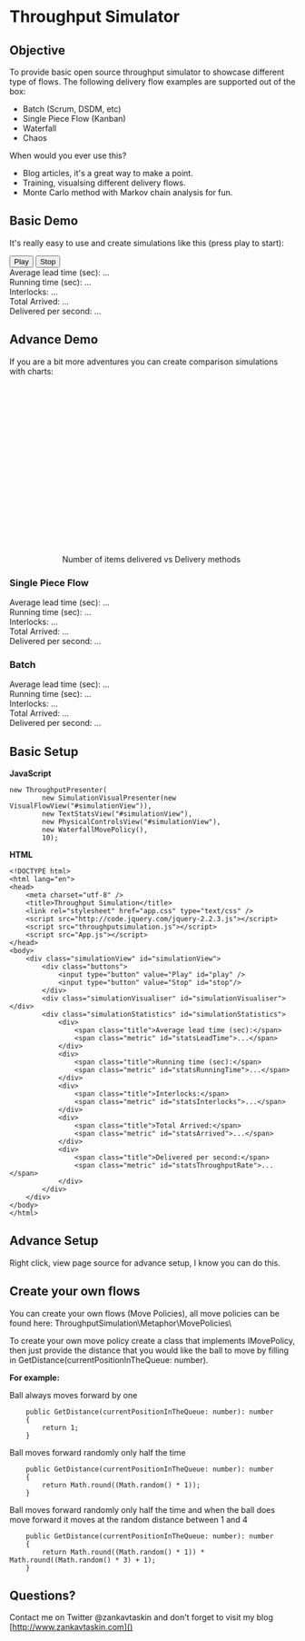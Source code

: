 <script src="http://code.jquery.com/jquery-2.2.3.js"></script>
<script src="https://cdn.rawgit.com/zkavtaskin/ThroughputSimulation/master/ThroughputSimulation/Scripts/flot/jquery.flot.min.js"></script>
<script src="https://cdn.rawgit.com/zkavtaskin/ThroughputSimulation/master/ThroughputSimulation/Scripts/flot/jquery.flot.categories.min.js"></script>
<script src="https://cdn.rawgit.com/zkavtaskin/ThroughputSimulation/0e5bfb016dd404bcfabfef378e65da65825b5351/ThroughputSimulation/throughputsimulation.js"></script>

# Throughput Simulator

## Objective
To provide basic open source throughput simulator to showcase different type of flows.
The following delivery flow examples are supported out of the box:
* Batch (Scrum, DSDM, etc)
* Single Piece Flow (Kanban)
* Waterfall
* Chaos 

When would you ever use this?

* Blog articles, it's a great way to make a point. 
* Training, visualsing different delivery flows.
* Monte Carlo method with Markov chain analysis for fun.

## Basic Demo

It's really easy to use and create simulations like this (press play to start):

<script>

$(document).ready(function () {
    $('head').append('<link rel="stylesheet" type="text/css" href="https://cdn.rawgit.com/zkavtaskin/ThroughputSimulation/master/ThroughputSimulation/app.css">');
    new ThroughputPresenter(
        new SimulationVisualPresenter(new VisualFlowView("#simulationView")),
        new TextStatsView("#simulationView"),
        new PhysicalControlsView("#simulationView"),
        new WaterfallMovePolicy(),
        10);
});

</script>

<div class="simulationView" id="simulationView">
    <div class="buttons">
        <input type="button" value="Play" id="play" />
        <input type="button" value="Stop" id="stop"/>
    </div>
    <div class="simulationVisualiser" id="simulationVisualiser"></div>
    <div class="simulationStatistics" id="simulationStatistics">
        <div>
            <span class="title">Average lead time (sec):</span>
            <span class="metric" id="statsLeadTime">...</span>
        </div>
        <div>
            <span class="title">Running time (sec):</span>
            <span class="metric" id="statsRunningTime">...</span>
        </div>
        <div>
            <span class="title">Interlocks:</span>
            <span class="metric" id="statsInterlocks">...</span>
        </div>
        <div>
            <span class="title">Total Arrived:</span>
            <span class="metric" id="statsArrived">...</span>
        </div>
        <div>
            <span class="title">Delivered per second:</span>
            <span class="metric" id="statsThroughputRate">...</span>
        </div>
    </div>
</div>


## Advance Demo
If you are a bit more adventures you can create comparison simulations with charts:
<script>
    $(document).ready(function () {

        var throughputStatsView = new ThroughputStatsView();

        new ThroughputPresenter(
            new SimulationVisualPresenter(new VisualFlowView("#simulationViewA")),
            new MultiPlexStatsView([new TextStatsView("#simulationViewA"), throughputStatsView]),
            new AutoPlayControlsView(),
            new SinglePieceFlowMovePolicy(),
            10
        );

        new ThroughputPresenter(
            new SimulationVisualPresenter(new VisualFlowView("#simulationViewB")),
            new MultiPlexStatsView([new TextStatsView("#simulationViewB"), throughputStatsView]),
            new AutoPlayControlsView(),
            new BatchMovePolicy(5),
            10
        );

        setInterval(function () {
                $.plot(
                    "#plot", 
                    [throughputStatsView.GetData()], 
                    {
                        series: {
                            bars: {
                                show: true,
                                barWidth: 0.6,
                                align: "center"
                            }
                        },
                        xaxis: {
                            mode: "categories",
                            tickLength: 0
                        }
                    }
                );
            }
            ,
            1000
        );
    });
</script>

<div class="plot-container" style="text-align:center;width:500px;">
<div id="plot" style="width:500px;height:300px;"></div>
<span>Number of items delivered vs Delivery methods</span>
</div>


### Single Piece Flow

<div class="simulationView" id="simulationViewA">
    <div class="simulationVisualiser" id="simulationVisualiser"></div>
    <div class="simulationStatistics" id="simulationStatistics">
        <div>
            <span class="title">Average lead time (sec):</span>
            <span class="metric" id="statsLeadTime">...</span>
        </div>
        <div>
            <span class="title">Running time (sec):</span>
            <span class="metric" id="statsRunningTime">...</span>
        </div>
        <div>
            <span class="title">Interlocks:</span>
            <span class="metric" id="statsInterlocks">...</span>
        </div>
        <div>
            <span class="title">Total Arrived:</span>
            <span class="metric" id="statsArrived">...</span>
        </div>
        <div>
            <span class="title">Delivered per second:</span>
            <span class="metric" id="statsThroughputRate">...</span>
        </div>
    </div>
</div>


### Batch
<div class="simulationView" id="simulationViewB">
    <div class="simulationVisualiser" id="simulationVisualiser"></div>
    <div class="simulationStatistics" id="simulationStatistics">
        <div>
            <span class="title">Average lead time (sec):</span>
            <span class="metric" id="statsLeadTime">...</span>
        </div>
        <div>
            <span class="title">Running time (sec):</span>
            <span class="metric" id="statsRunningTime">...</span>
        </div>
        <div>
            <span class="title">Interlocks:</span>
            <span class="metric" id="statsInterlocks">...</span>
        </div>
        <div>
            <span class="title">Total Arrived:</span>
            <span class="metric" id="statsArrived">...</span>
        </div>
        <div>
            <span class="title">Delivered per second:</span>
            <span class="metric" id="statsThroughputRate">...</span>
        </div>
    </div>
</div>



## Basic Setup

**JavaScript**
```
new ThroughputPresenter(
        new SimulationVisualPresenter(new VisualFlowView("#simulationView")),
        new TextStatsView("#simulationView"),
        new PhysicalControlsView("#simulationView"),
        new WaterfallMovePolicy(),
        10);
```

**HTML**
```
<!DOCTYPE html>
<html lang="en">
<head>
    <meta charset="utf-8" />
    <title>Throughput Simulation</title>
    <link rel="stylesheet" href="app.css" type="text/css" />
    <script src="http://code.jquery.com/jquery-2.2.3.js"></script>
    <script src="throughputsimulation.js"></script>
    <script src="App.js"></script>
</head>
<body>
	<div class="simulationView" id="simulationView">
		<div class="buttons">
			<input type="button" value="Play" id="play" />
			<input type="button" value="Stop" id="stop"/>
		</div>
		<div class="simulationVisualiser" id="simulationVisualiser"></div>
		<div class="simulationStatistics" id="simulationStatistics">
			<div>
				<span class="title">Average lead time (sec):</span>
				<span class="metric" id="statsLeadTime">...</span>
			</div>
			<div>
				<span class="title">Running time (sec):</span>
				<span class="metric" id="statsRunningTime">...</span>
			</div>
			<div>
				<span class="title">Interlocks:</span>
				<span class="metric" id="statsInterlocks">...</span>
			</div>
			<div>
				<span class="title">Total Arrived:</span>
				<span class="metric" id="statsArrived">...</span>
			</div>
			<div>
				<span class="title">Delivered per second:</span>
				<span class="metric" id="statsThroughputRate">...</span>
			</div>
		</div>
	</div>
</body>
</html>
```

## Advance Setup
Right click, view page source for advance setup, I know you can do this.

## Create your own flows
You can create your own flows (Move Policies), all move policies can be found here:
ThroughputSimulation\Metaphor\MovePolicies\

To create your own move policy create a class that implements IMovePolicy, then just provide the distance 
that you would like the ball to move by filling in GetDistance(currentPositionInTheQueue: number).

**For example:**

Ball always moves forward by one
```
    public GetDistance(currentPositionInTheQueue: number): number
    {
        return 1;
    }
```

Ball moves forward randomly only half the time
```
    public GetDistance(currentPositionInTheQueue: number): number
    {
        return Math.round((Math.random() * 1));
    }
```

Ball moves forward randomly only half the time and 
when the ball does move forward it moves at the random distance between 1 and 4
```
    public GetDistance(currentPositionInTheQueue: number): number
    {
        return Math.round((Math.random() * 1)) * Math.round((Math.random() * 3) + 1);
    }
```

## Questions?
Contact me on Twitter @zankavtaskin and don't forget to visit my blog [http://www.zankavtaskin.com]()
